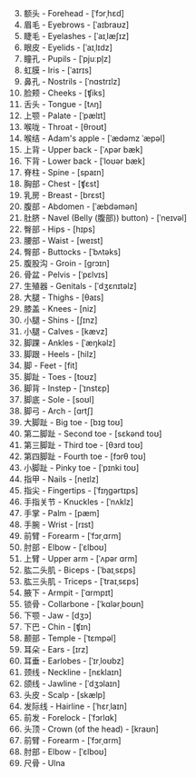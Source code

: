 
3. 额头 - Forehead - [ˈfɔrˌhɛd]
4. 眉毛 - Eyebrows - [ˈaɪbraʊz]
6. 睫毛 - Eyelashes - [ˈaɪˌlæʃɪz]
7. 眼皮 - Eyelids - [ˈaɪˌlɪdz]
8. 瞳孔 - Pupils - [ˈpjuːpl̩z]
9. 虹膜 - Iris - [ˈaɪrɪs]
11. 鼻孔 - Nostrils - [ˈnɑstrɪlz]
12. 脸颊 - Cheeks - [ʧiks]
16. 舌头 - Tongue - [tʌŋ]
17. 上颚 - Palate - [ˈpælɪt]
18. 喉咙 - Throat - [θroʊt]
20. 喉结 - Adam's apple - [ˈædəmz ˈæpəl]
22. 上背 - Upper back - [ˈʌpər bæk]
23. 下背 - Lower back - [ˈloʊər bæk]
24. 脊柱 - Spine - [spaɪn]
25. 胸部 - Chest - [ʧɛst]
26. 乳房 - Breast - [brɛst]
27. 腹部 - Abdomen - [ˈæbdəmən]
28. 肚脐 - Navel (Belly (腹部)) button) - [ˈneɪvəl]
29. 臀部 - Hips - [hɪps]
30. 腰部 - Waist - [weɪst]
31. 臀部 - Buttocks - [ˈbʌtəks]
32. 腹股沟 - Groin - [ɡrɔɪn]
33. 骨盆 - Pelvis - [ˈpɛlvɪs]
34. 生殖器 - Genitals - [ˈdʒɛnɪtəlz]
35. 大腿 - Thighs - [θaɪs]
36. 膝盖 - Knees - [niz]
37. 小腿 - Shins - [ʃɪnz]
38. 小腿 - Calves - [kævz]
39. 脚踝 - Ankles - [ˈæŋkəlz]
40. 脚跟 - Heels - [hilz]
41. 脚 - Feet - [fit]
42. 脚趾 - Toes - [toʊz]
43. 脚背 - Instep - [ˈɪnstɛp]
44. 脚底 - Sole - [soʊl]
45. 脚弓 - Arch - [ɑrtʃ]
46. 大脚趾 - Big toe - [bɪɡ toʊ]
47. 第二脚趾 - Second toe - [sɛkənd toʊ]
48. 第三脚趾 - Third toe - [θɜrd toʊ]
49. 第四脚趾 - Fourth toe - [fɔrθ toʊ]
50. 小脚趾 - Pinky toe - [ˈpɪnki toʊ]
51. 指甲 - Nails - [neɪlz]
52. 指尖 - Fingertips - [ˈfɪŋɡərtɪps]
53. 手指关节 - Knuckles - [ˈnʌklz]
54. 手掌 - Palm - [pæm]
55. 手腕 - Wrist - [rɪst]
56. 前臂 - Forearm - [ˈfɔrˌɑrm]
57. 肘部 - Elbow - [ˈɛlboʊ]
58. 上臂 - Upper arm - [ˈʌpər ɑrm]
59. 肱二头肌 - Biceps - [ˈbaɪˌsɛps]
60. 肱三头肌 - Triceps - [ˈtraɪˌsɛps]
61. 腋下 - Armpit - [ˈɑrmpɪt]
62. 锁骨 - Collarbone - [ˈkɑlərˌboʊn]
63. 下颚 - Jaw - [dʒɔ]
64. 下巴 - Chin - [ʧɪn]
65. 颞部 - Temple - [ˈtɛmpəl]
66. 耳朵 - Ears - [ɪrz]
67. 耳垂 - Earlobes - [ˈɪrˌloʊbz]
68. 颈线 - Neckline - [nɛklaɪn]
69. 颌线 - Jawline - [ˈdʒɔlaɪn]
70. 头皮 - Scalp - [skælp]
71. 发际线 - Hairline - [ˈhɛrˌlaɪn]
72. 前发 - Forelock - [ˈfɔrlɑk]
73. 头顶 - Crown (of the head) - [kraʊn]
74. 前臂 - Forearm - [ˈfɔrˌɑrm]
75. 肘部 - Elbow - [ˈɛlboʊ]
76. 尺骨 - Ulna